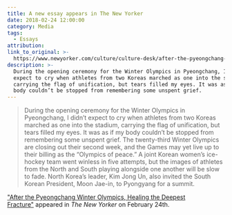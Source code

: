 ```yaml
---
title: A new essay appears in The New Yorker
date: 2018-02-24 12:00:00
category: Media
tags:
  - Essays
attribution:
link_to_original: >-
  https://www.newyorker.com/culture/culture-desk/after-the-pyeongchang-winter-olympics-healing-the-deepest-fracture
description: >-
  During the opening ceremony for the Winter Olympics in Pyeongchang, I didn’t
  expect to cry when athletes from two Koreas marched as one into the stadium,
  carrying the flag of unification, but tears filled my eyes. It was as if my
  body couldn’t be stopped from remembering some unspent grief.
---
```


> During the opening ceremony for the Winter Olympics in Pyeongchang, I didn’t expect to cry when athletes from two Koreas marched as one into the stadium, carrying the flag of unification, but tears filled my eyes. It was as if my body couldn’t be stopped from remembering some unspent grief. The twenty-third Winter Olympics are closing out their second week, and the Games may yet live up to their billing as the “Olympics of peace.” A joint Korean women’s ice-hockey team went winless in five attempts, but the images of athletes from the North and South playing alongside one another will be slow to fade. North Korea’s leader, Kim Jong Un, also invited the South Korean President, Moon Jae-in, to Pyongyang for a summit.

["After the Pyeongchang Winter Olympics, Healing the Deepest Fracture"](https://www.newyorker.com/culture/culture-desk/after-the-pyeongchang-winter-olympics-healing-the-deepest-fracture)&nbsp;appeared in *The New Yorker* on February 24th.&nbsp;